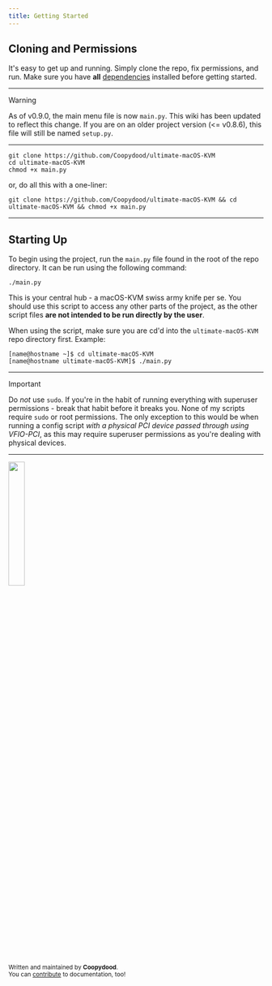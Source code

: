 ```yaml
---
title: Getting Started
---
```



## Cloning and Permissions
It's easy to get up and running. Simply clone the repo, fix permissions, and run.
Make sure you have **all** [dependencies](https://github.com/Coopydood/ultimate-macOS-KVM/blob/main/README.md#requirements) installed before getting started.

***

> [!WARNING]
> As of v0.9.0, the main menu file is now `main.py`. This wiki has been updated to reflect this change.
> If you are on an older project version (<= v0.8.6), this file will still be named `setup.py`.
***

```
git clone https://github.com/Coopydood/ultimate-macOS-KVM
cd ultimate-macOS-KVM
chmod +x main.py
```
or, do all this with a one-liner:
```
git clone https://github.com/Coopydood/ultimate-macOS-KVM && cd ultimate-macOS-KVM && chmod +x main.py
```

***

## Starting Up
To begin using the project, run the `main.py` file found in the root of the repo directory. It can be run using the following command:
```
./main.py
```
This is your central hub - a macOS-KVM swiss army knife per se. You should use this script to access any other parts of the project, as the other script files **are not intended to be run directly by the user**.

When using the script, make sure you are cd'd into the `ultimate-macOS-KVM` repo directory first. Example:
```
[name@hostname ~]$ cd ultimate-macOS-KVM
[name@hostname ultimate-macOS-KVM]$ ./main.py
```

***
> [!IMPORTANT]
> Do *not* use `sudo`. If you're in the habit of running everything with superuser permissions - break that habit before it breaks you.
> None of my scripts require `sudo` or root permissions. The only exception to this would be when running a config script *with a physical PCI device passed through using VFIO-PCI*, as this may require superuser permissions as you're dealing with physical devices.

***

<img src="https://github.com/Coopydood/ultimate-macOS-KVM/assets/39441479/ef278407-a14f-4ae7-bc23-3f635687db65" width="25%"> 

<sub>Written and maintained by **Coopydood**. </sub>
<br><sub>You can [contribute](https://github.com/Coopydood/ultimate-macOS-KVM/new/dev/docs) to documentation, too!</sub>